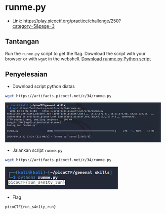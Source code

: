 # runme.py
- Link: https://play.picoctf.org/practice/challenge/250?category=5&page=3

## Tantangan
Run the `runme.py` script to get the flag. Download the script with your browser or with `wget` in the webshell.
[Download runme.py Python script](https://artifacts.picoctf.net/c/34/runme.py)

## Penyelesaian
- Download script python diatas
```sh
wget https://artifacts.picoctf.net/c/34/runme.py
```

![alt text](https://github.com/rahardian-dwi-saputra/picoCTF-writeup/blob/main/General%20Skills/runme.py/assets/runme%201.JPG)

- Jalankan script `runme.py`
```sh
wget https://artifacts.picoctf.net/c/34/runme.py
```

![alt text](https://github.com/rahardian-dwi-saputra/picoCTF-writeup/blob/main/General%20Skills/runme.py/assets/runme%202.JPG)

- Flag
```sh
picoCTF{run_s4n1ty_run}
```